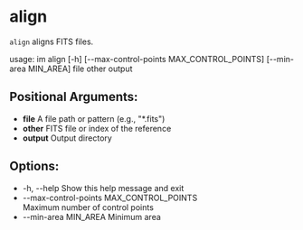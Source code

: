 # align
`align` aligns FITS files.

usage: im align [-h] [--max-control-points MAX_CONTROL_POINTS] [--min-area MIN_AREA] file other output

## Positional Arguments:
  - **file**                  A file path or pattern (e.g., "*.fits")  
  - **other**                 FITS file or index of the reference  
  - **output**                Output directory  

## Options:
  - -h, --help                Show this help message and exit  
  - --max-control-points MAX_CONTROL_POINTS  
                            Maximum number of control points  
  - --min-area MIN_AREA       Minimum area  

